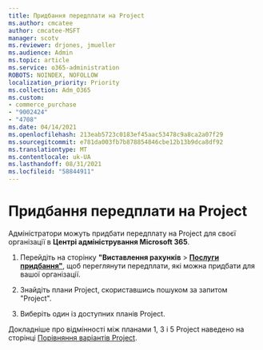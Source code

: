 ```yaml
---
title: Придбання передплати на Project
ms.author: cmcatee
author: cmcatee-MSFT
manager: scotv
ms.reviewer: drjones, jmueller
ms.audience: Admin
ms.topic: article
ms.service: o365-administration
ROBOTS: NOINDEX, NOFOLLOW
localization_priority: Priority
ms.collection: Adm_O365
ms.custom:
- commerce_purchase
- "9002424"
- "4708"
ms.date: 04/14/2021
ms.openlocfilehash: 213eab5723c0183ef45aac53478c9a8ca2a07f29
ms.sourcegitcommit: e781da003fb7b878854846cbe12b13b9dca8df92
ms.translationtype: MT
ms.contentlocale: uk-UA
ms.lasthandoff: 08/31/2021
ms.locfileid: "58844911"
---
```

# <a name="purchase-project-subscription"></a>Придбання передплати на Project

Адміністратори можуть придбати передплату на Project для своєї організації в **Центрі адміністрування Microsoft 365**.

1. Перейдіть на сторінку **"Виставлення рахунків** > **[Послуги придбання"](https://admin.microsoft.com/AdminPortal/Home?adminportal=1&msCV=%2BbOQtMNsz0ei8f5z.0.36#/catalog)**, щоб переглянути передплати, які можна придбати для вашої організації.

2. Знайдіть плани Project, скориставшись пошуком за запитом "Project".

3. Виберіть один із доступних планів Project.

Докладніше про відмінності між планами 1, 3 і 5 Project наведено на сторінці [Порівняння варіантів Project](https://products.office.com/project/compare-microsoft-project-management-software?tab=1&OCID=AID2000748_SEM_5j2j5X4B&MarinID=5j2j5X4B|78821275986631|%2Bproject%20%2Bo365|bb|c||1261139959949905|kwd-78821311481635:loc-190&lnkd=Bing_O365SMB_App&msclkid=185eccc165db1d3da290924720afcaa4&ef_id=XoY8vgAAAUTu0Bj8:20200402200513:s).
